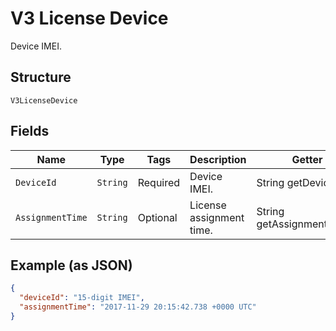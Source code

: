 
# V3 License Device

Device IMEI.

## Structure

`V3LicenseDevice`

## Fields

| Name | Type | Tags | Description | Getter | Setter |
|  --- | --- | --- | --- | --- | --- |
| `DeviceId` | `String` | Required | Device IMEI. | String getDeviceId() | setDeviceId(String deviceId) |
| `AssignmentTime` | `String` | Optional | License assignment time. | String getAssignmentTime() | setAssignmentTime(String assignmentTime) |

## Example (as JSON)

```json
{
  "deviceId": "15-digit IMEI",
  "assignmentTime": "2017-11-29 20:15:42.738 +0000 UTC"
}
```

